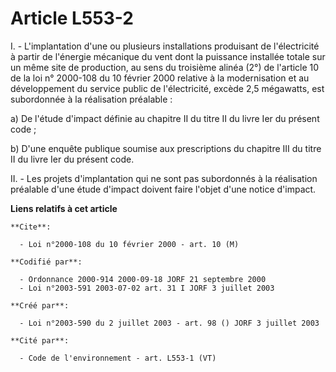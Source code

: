 # Article L553-2

I. - L'implantation d'une ou plusieurs installations produisant de l'électricité à partir de l'énergie mécanique du vent dont
la puissance installée totale sur un même site de production, au sens du troisième alinéa (2°) de l'article 10 de la loi n°
2000-108 du 10 février 2000 relative à la modernisation et au développement du service public de l'électricité, excède 2,5
mégawatts, est subordonnée à la réalisation préalable :

a) De l'étude d'impact définie au chapitre II du titre II du livre Ier du présent code ;

b) D'une enquête publique soumise aux prescriptions du chapitre III du titre II du livre Ier du présent code.

II. - Les projets d'implantation qui ne sont pas subordonnés à la réalisation préalable d'une étude d'impact doivent faire
l'objet d'une notice d'impact.

**Liens relatifs à cet article**

	**Cite**:

	  - Loi n°2000-108 du 10 février 2000 - art. 10 (M)

	**Codifié par**:

	  - Ordonnance 2000-914 2000-09-18 JORF 21 septembre 2000
	  - Loi n°2003-591 2003-07-02 art. 31 I JORF 3 juillet 2003

	**Créé par**:

	  - Loi n°2003-590 du 2 juillet 2003 - art. 98 () JORF 3 juillet 2003

	**Cité par**:

	  - Code de l'environnement - art. L553-1 (VT)
